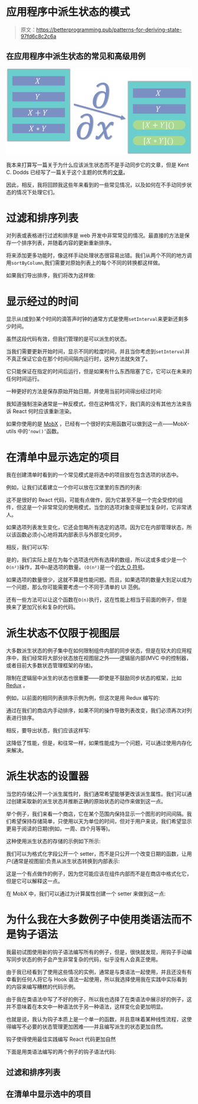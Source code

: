 # 应用程序中派生状态的模式

> 原文：<https://betterprogramming.pub/patterns-for-deriving-state-97fd6c8c2c6a>

## 在应用程序中派生状态的常见和高级用例

![](img/dfde50bc5a81c77792361a08065b5dd8.png)

我本来打算写一篇关于为什么应该派生状态而不是手动同步它的文章，但是 Kent C. Dodds 已经写了一篇关于这个主题的优秀的[文章](https://kentcdodds.com/blog/dont-sync-state-derive-it)。

因此，相反，我将回顾我这些年来看到的一些常见情况，以及如何在不手动同步状态的情况下处理它们。

# 过滤和排序列表

对列表或表格进行过滤和排序是 web 开发中非常常见的情况。最直接的方法是保存一个排序列表，并随着内容的更新重新排序。

将来添加更多功能时，像这样手动处理状态很容易出错。我们从两个不同的地方调用`sortByColumn`,我们需要对原始列表上的每个不同的转换都这样做。

如果我们导出排序，我们将改为这样做:

# 显示经过的时间

显示从(或到)某个时间的滴答声时钟的通常方式是使用`setInterval`来更新还剩多少时间。

虽然这段代码有效，但我们管理的是可以派生的状态。

当我们需要更新开始时间，显示不同的粒度时间，并且当你考虑到`setInterval`并不真正保证它会在那个时间间隔内运行时，这种方法就失效了。

它只能保证在指定的时间后运行，但是如果有什么东西阻塞了它，它可以在未来的任何时间运行。

一种更好的方法是保存原始开始日期，并使用当前时间得出经过时间:

我知道强制渲染通常是一种反模式，但在这种情况下，我们真的没有其他方法来告诉 React 何时应该重新渲染。

如果你使用的是 [MobX](https://mobx.js.org/) ，已经有一个很好的实用函数可以做到这一点——MobX-utils 中的`‘now()’`函数。

# 在清单中显示选定的项目

我在创建清单时看到的一个常见模式是将选中的项目放在包含选项的状态中。

例如，让我们试着建立一个你可以放在汉堡里的东西的列表:

这不是很好的 React 代码，可能有点做作，因为它甚至不是一个完全受控的组件，但这是一个非常常见的使用模式，当您的选项对象变得更加复杂时，它非常诱人。

如果选项列表发生变化，它还会忽略所有选定的选项。因为它在内部管理状态，所以该函数必须小心地将其内部表示与外部变化同步。

相反，我们可以写:

是的，我们实际上是在为每个选项迭代所有选择的数组，所以这或多或少是一个`O(n²)`操作，其中`n`是选项的数量。`(O(n²)`是一个[的大 O 符号](https://en.wikipedia.org/wiki/Big_O_notation)。

如果选项的数量很少，这就不算是性能问题。而且，如果选项的数量大到足以成为一个问题，那么你可能需要考虑一个不同于清单的 UI 范例。

还有一些方法可以让这个函数在`O(n)`执行，这在性能上相当于前面的例子，但是换来了更加冗长和复杂的代码。

# 派生状态不仅限于视图层

大多数派生状态的例子集中在如何限制组件内部的同步状态，但是在较大的应用程序中，我们经常将大部分状态放在视图层之外——逻辑层内部(MVC 中的控制器，或者目前大多数状态管理框架的存储)。

限制在逻辑层中派生的状态也很重要——即使是不鼓励同步状态的框架，比如 [Redux](https://redux.js.org/) 。

例如，以前面的相同列表排序示例为例，但这次是用 Redux 编写的:

通过在我们的商店内手动排序，如果不同的操作导致列表改变，我们必须再次对列表进行排序。

相反，要导出状态，我们应该这样写:

这降低了性能，但是，和往常一样，如果性能成为一个问题，可以通过使用内存化来解决。

# 派生状态的设置器

当您的存储公开一个派生属性时，我们通常希望能够更改该派生属性。我们可以通过创建采取新的派生状态并推断正确的原始状态的动作来做到这一点。

举个例子，我们来看一个商店，它在某个范围内保持显示一个图形的时间间隔。我们希望保持存储简单，只使用以天为单位的时间，但对于用户来说，我们希望显示更易于阅读的日期(例如，一周、四个月等等)。

这种使用派生状态的存储的示例如下所示:

我们可以为格式化字段公开一个 setter，而不是只公开一个改变日期的函数，让用户(通常是视图层)负责从派生状态转换到内部表示:

这是一个有点做作的例子，因为您可能应该在组件内部而不是在商店中格式化它，但是它可以解释这一点。

在 MobX 中，我们可以通过为计算属性创建一个 setter 来做到这一点:

# 为什么我在大多数例子中使用类语法而不是钩子语法

我最初试图使用新的钩子语法编写所有的例子，但是，很快就发现，用钩子手动编写同步状态的例子会产生非常复杂的代码，似乎没有人会真正使用。

由于我已经看到了使用这些情况的实例，通常是与类语法一起使用，并且还没有有幸看到任何人将它与 Hook 语法一起使用，所以我选择使用我在实践中实际看到的内容来编写糟糕的代码示例。

由于我在类语法中写了不好的例子，所以我也选择了在类语法中展示好的例子，这并不意味着在本文中一种语法优于另一种语法，这样变化会更加明显。

也就是说，我认为钩子本质上是一个单一的函数，并且意味着某种线性流程，这使得编写不必要的状态管理更加困难——并且编写派生的状态更加自然。

钩子使得使用最佳实践编写 React 代码更加自然

下面是用类语法编写的两个例子的钩子语法代码:

## **过滤和排序列表**

## **在清单中显示选中的项目**